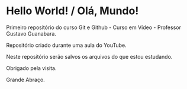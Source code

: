 # Hello World! / Olá, Mundo!
Primeiro repositório do curso Git e Github - Curso em Vídeo - Professor Gustavo Guanabara.

Repositório criado durante uma aula do YouTube.

Neste repositório serão salvos os arquivos do que estou estudando.

Obrigado pela visita.

Grande Abraço.
